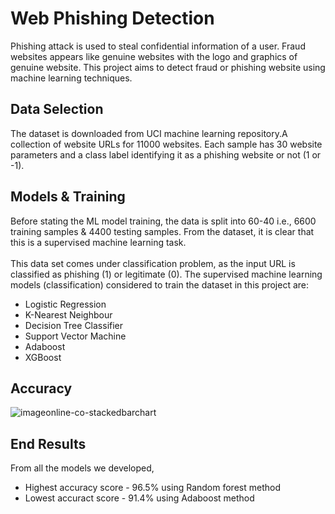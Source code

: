 # Web Phishing Detection
Phishing attack is used to steal confidential information of a user. Fraud websites appears like genuine websites with the logo and graphics of genuine website. This project aims to detect fraud or phishing website using machine learning techniques.

## Data Selection
The dataset is downloaded from UCI machine learning repository.A collection of website URLs for 11000 websites. Each sample has 30 website parameters and a class label identifying it as a phishing website or not (1 or -1).

## Models & Training
Before stating the ML model training, the data is split into 60-40 i.e., 6600 training samples & 4400 testing samples. From the dataset, it is clear that this is a supervised machine learning task. <br/> <br/>
This data set comes under classification problem, as the input URL is classified as phishing (1) or legitimate (0). The supervised machine learning models (classification) considered to train the dataset in this project are:  
- Logistic Regression <br/>
- K-Nearest Neighbour  <br/>
- Decision Tree Classifier  <br/>
- Support Vector Machine <br/>
- Adaboost <br/>
- XGBoost  <br/>

## Accuracy  
![imageonline-co-stackedbarchart](https://user-images.githubusercontent.com/73738015/102687445-25272180-4215-11eb-83ba-260e92bbfa18.png)

## End Results
From all the models we developed,
- Highest accuracy score - 96.5% using Random forest method
- Lowest accuract score - 91.4% using Adaboost method
 
